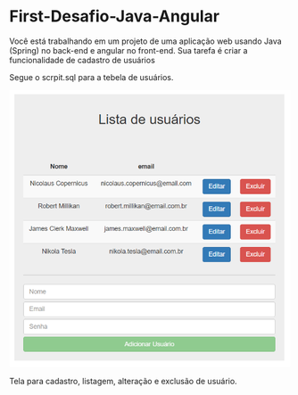 # First-Desafio-Java-Angular
Você está trabalhando em um projeto de uma aplicação web usando Java (Spring) no back-end e angular no front-end. Sua tarefa é criar a funcionalidade de cadastro de usuários

Segue o scrpit.sql para a tebela de usuários.

![img.png](img.png)


Tela para cadastro, listagem, alteração e exclusão de usuário.


